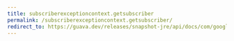 ```yaml
---
title: subscriberexceptioncontext.getsubscriber
permalink: /subscriberexceptioncontext.getsubscriber/
redirect_to: https://guava.dev/releases/snapshot-jre/api/docs/com/google/common/eventbus/SubscriberExceptionContext.html#getSubscriber--
---
```

